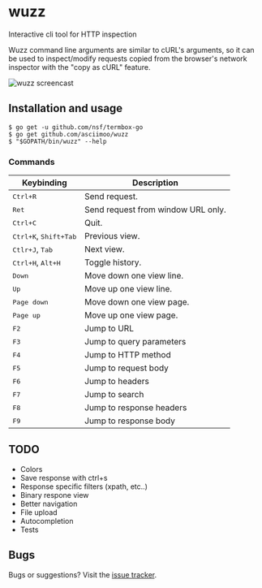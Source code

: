 # wuzz

Interactive cli tool for HTTP inspection

Wuzz command line arguments are similar to cURL's arguments,
so it can be used to inspect/modify requests copied from the
browser's network inspector with the "copy as cURL" feature.

![wuzz screencast](docs/images/screencast.gif)


## Installation and usage

```
$ go get -u github.com/nsf/termbox-go
$ go get github.com/asciimoo/wuzz
$ "$GOPATH/bin/wuzz" --help
```

### Commands

Keybinding                              | Description
----------------------------------------|------------------------------------------------------------	
<kbd>Ctrl+R</kbd>                       | Send request.
<kbd>Ret</kbd>                          | Send request from window URL only.
<kbd>Ctrl+C</kbd>                       | Quit.
<kbd>Ctrl+K</kbd>, <kbd>Shift+Tab</kbd> | Previous view.
<kbd>Ctlr+J</kbd>, <kbd>Tab</kbd>       | Next view.
<kbd>Ctrl+H</kbd>, <kbd>Alt+H</kbd>     | Toggle history.
<kbd>Down</kbd>                         | Move down one view line.
<kbd>Up</kbd>                           | Move up one view line.
<kbd>Page down</kbd>                    | Move down one view page.
<kbd>Page up</kbd>                      | Move up one view page.
<kbd>F2</kbd>                           | Jump to URL
<kbd>F3</kbd>                           | Jump to query parameters
<kbd>F4</kbd>                           | Jump to HTTP method
<kbd>F5</kbd>                           | Jump to request body
<kbd>F6</kbd>                           | Jump to headers
<kbd>F7</kbd>                           | Jump to search
<kbd>F8</kbd>                           | Jump to response headers
<kbd>F9</kbd>                           | Jump to response body


## TODO

* Colors
* Save response with ctrl+s
* Response specific filters (xpath, etc..)
* Binary respone view
* Better navigation
* File upload
* Autocompletion
* Tests


## Bugs

Bugs or suggestions? Visit the [issue tracker](https://github.com/asciimoo/wuzz/issues).
